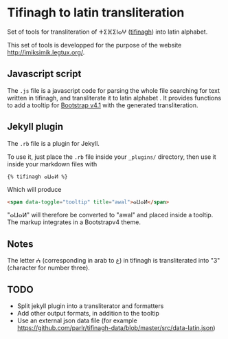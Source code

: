 # Tifinagh to latin transliteration #

Set of tools for transliteration of ⵜⵉⴼⵉⵏⴰⵖ ([tifinagh](https://en.wikipedia.org/wiki/Tifinagh)) into latin alphabet.

This set of tools is developped for the purpose of the website <http://imiksimik.legtux.org/>.

## Javascript script ##
The `.js` file is a javascript code for parsing the whole file searching for text written in tifinagh, and transliterate it to latin alphabet
.
It provides functions to add a tooltip for [Bootstrap v4.1](https://getbootstrap.com/docs/4.1/components/tooltips/) with the generated transliteration.

## Jekyll plugin ##
The `.rb` file is a plugin for Jekyll.

To use it, just place the `.rb` file inside your `_plugins/` directory, then use it inside your markdown files with
```
{% tifinagh ⴰⵡⴰⵍ %}
```
Which will produce
```html
<span data-toggle="tooltip" title="awal">ⴰⵡⴰⵍ</span>
```

"ⴰⵡⴰⵍ" will therefore be converted to "awal" and placed inside a tooltip. The markup integrates in a Bootstrapv4 theme.

## Notes ##
The letter ⵄ (corresponding in arab to ع) in tifinagh is transliterated into "3" (character for number three).

## TODO ##
- Split jekyll plugin into a transliterator and formatters
- Add other output formats, in addition to the tooltip
- Use an external json data file (for example https://github.com/parlr/tifinagh-data/blob/master/src/data-latin.json)
